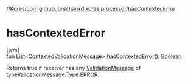 //[Kores](../../index.md)/[com.github.jonathanxd.kores.processor](index.md)/[hasContextedError](has-contexted-error.md)

# hasContextedError

[jvm]\
fun [List](https://kotlinlang.org/api/latest/jvm/stdlib/kotlin.collections/-list/index.html)<[ContextedValidationMessage](-contexted-validation-message/index.md)>.[hasContextedError](has-contexted-error.md)(): [Boolean](https://kotlinlang.org/api/latest/jvm/stdlib/kotlin/-boolean/index.html)

Returns true if receiver has any [ValidationMessage](-validation-message/index.md) of [type](-validation-message/type.md)[ValidationMessage.Type.ERROR](-validation-message/-type/-e-r-r-o-r/index.md).

